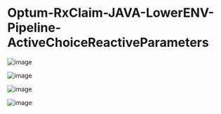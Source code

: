 # Optum-RxClaim-JAVA-LowerENV-Pipeline-ActiveChoiceReactiveParameters

![image](https://user-images.githubusercontent.com/44920219/216928229-068d9012-be50-49ef-9b68-261c0841ffc2.png)

![image](https://user-images.githubusercontent.com/44920219/216928469-f5fe1c33-3b43-45ec-b9df-c000e9112769.png)

![image](https://user-images.githubusercontent.com/44920219/216928545-4d0e8451-d26c-416d-a760-df82ce29b916.png)

![image](https://user-images.githubusercontent.com/44920219/216928652-9682028a-67b9-4dfa-b183-0fde5ee75912.png)

